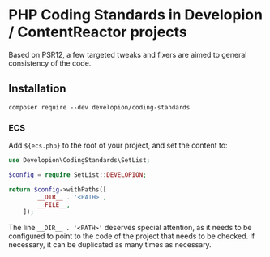 # PHP Coding Standards in Developion / ContentReactor projects
Based on PSR12, a few targeted tweaks and fixers are aimed to general consistency of the code.
## Installation
```console
composer require --dev developion/coding-standards
```

### ECS
Add `${ecs.php}` to the root of your project, and set the content to:

```php
use Developion\CodingStandards\SetList;

$config = require SetList::DEVELOPION;

return $config->withPaths([
		__DIR__ . '<PATH>',
		__FILE__,
	]);
```
The line `__DIR__ . '<PATH>'` deserves special attention, as it needs to be configured to point to the code of the project that needs to be checked. If necessary, it can be duplicated as many times as necessary.